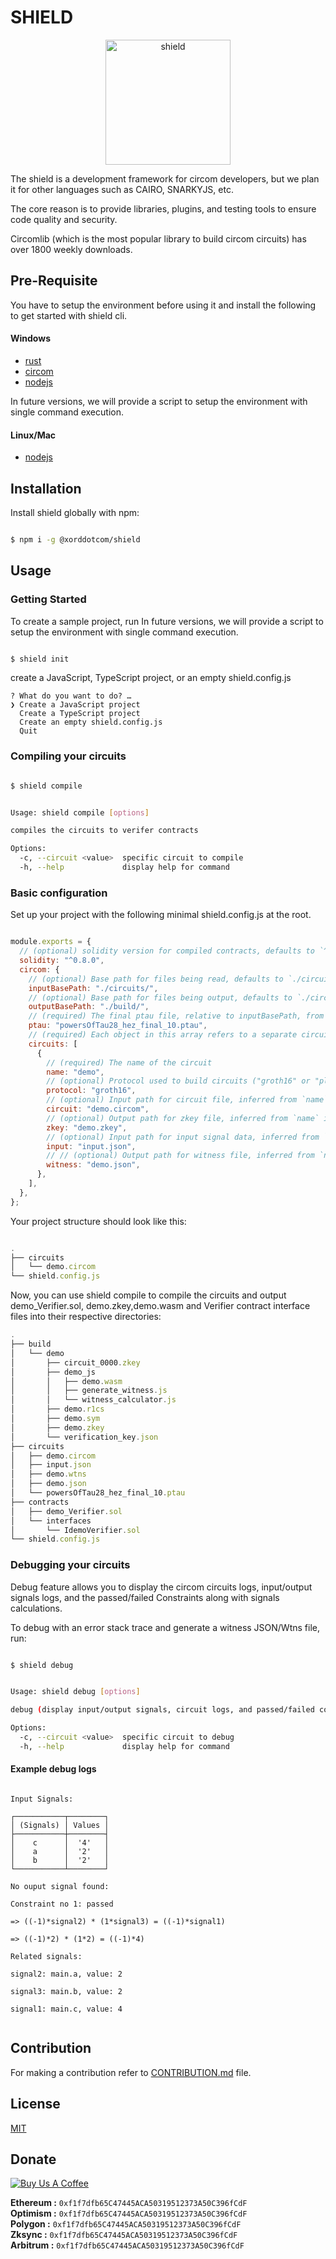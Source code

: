 # SHIELD

<p align="center" >
<img src="https://xord.notion.site/image/https%3A%2F%2Fs3-us-west-2.amazonaws.com%2Fsecure.notion-static.com%2F283b98b7-fdae-4e5a-acaf-248242084e4a%2FICON.png?table=block&id=5306223c-a4f7-45d1-9f54-b9a5f4004cd6&spaceId=49976899-64a1-40fd-a3e6-c2ad82ad7aa1&width=250&userId=&cache=v2" alt="shield" width="200" height="200">
</p>

The shield is a development framework for circom developers, but we plan it for other languages such as CAIRO, SNARKYJS, etc.

The core reason is to provide libraries, plugins, and testing tools to ensure code quality and security.

Circomlib (which is the most popular library to build circom circuits) has over 1800 weekly downloads.

## Pre-Requisite


You have to setup the environment before using it and install the following to get started with shield cli.

#### Windows

- [rust](https://www.rust-lang.org/tools/install)
- [circom](https://docs.circom.io/getting-started/installation/)
- [nodejs](https://nodejs.org/en/download/)

In future versions, we will provide a script to setup the environment with single command execution.

#### Linux/Mac

- [nodejs](https://nodejs.org/en/download/)


## Installation

Install shield globally with npm:

```bash

$ npm i -g @xorddotcom/shield
```
    
## Usage

### Getting Started

To create a sample project, run
In future versions, we will provide a script to setup the environment with single command execution.

```bash

$ shield init
```

create a JavaScript, TypeScript project, or an empty shield.config.js

```
? What do you want to do? …
❯ Create a JavaScript project
  Create a TypeScript project
  Create an empty shield.config.js
  Quit
```

### Compiling your circuits

```bash 

$ shield compile
```

```bash

Usage: shield compile [options]

compiles the circuits to verifer contracts

Options:
  -c, --circuit <value>  specific circuit to compile
  -h, --help             display help for command


```

### Basic configuration

Set up your project with the following minimal shield.config.js at the root. 

```javascript

module.exports = {
  // (optional) solidity version for compiled contracts, defaults to `^0.8.0`
  solidity: "^0.8.0",
  circom: {
    // (optional) Base path for files being read, defaults to `./circuits/`
    inputBasePath: "./circuits/",
    // (optional) Base path for files being output, defaults to `./circuits/`
    outputBasePath: "./build/",
    // (required) The final ptau file, relative to inputBasePath, from a Phase 1 ceremony
    ptau: "powersOfTau28_hez_final_10.ptau",
    // (required) Each object in this array refers to a separate circuit
    circuits: [
      {
        // (required) The name of the circuit
        name: "demo",
        // (optional) Protocol used to build circuits ("groth16" or "plonk"), defaults to "groth16"
        protocol: "groth16",
        // (optional) Input path for circuit file, inferred from `name` if unspecified
        circuit: "demo.circom",
        // (optional) Output path for zkey file, inferred from `name` if unspecified
        zkey: "demo.zkey",
        // (optional) Input path for input signal data, inferred from `name` if unspecified
        input: "input.json",
        // // (optional) Output path for witness file, inferred from `name` if unspecified
        witness: "demo.json",
      },
    ],
  },
};

```


Your project structure should look like this:

```javascript

.
├── circuits
│   └── demo.circom
└── shield.config.js

```
Now, you can use shield compile to compile the circuits and output demo_Verifier.sol, demo.zkey,demo.wasm and Verifier contract interface files into their respective directories:

```javascript
.
├── build
│   └── demo
│       ├── circuit_0000.zkey
│       ├── demo_js
│       │   ├── demo.wasm
│       │   ├── generate_witness.js
│       │   └── witness_calculator.js
│       ├── demo.r1cs
│       ├── demo.sym
│       ├── demo.zkey
│       └── verification_key.json
├── circuits
│   ├── demo.circom
│   ├── input.json
│   ├── demo.wtns
│   ├── demo.json
│   └── powersOfTau28_hez_final_10.ptau
├── contracts
│   ├── demo_Verifier.sol
│   └── interfaces
│       └── IdemoVerifier.sol
└── shield.config.js


```

### Debugging your circuits

Debug feature allows you to display the circom circuits logs, input/output signals logs, and the passed/failed Constraints along with signals calculations. 

To debug with an error stack trace and generate a witness JSON/Wtns file, run:

```bash 

$ shield debug
```


```bash

Usage: shield debug [options]

debug (display input/output signals, circuit logs, and passed/failed constraints ) and generate a witness file of the circuit

Options:
  -c, --circuit <value>  specific circuit to debug
  -h, --help             display help for command

```

#### Example debug logs

```

Input Signals:

┌───────────┬────────┐
│ (Signals) │ Values │
├───────────┼────────┤
│    c      │  '4'   │
│    a      │  '2'   │
│    b      │  '2'   │
└───────────┴────────┘

No ouput signal found:

Constraint no 1: passed

=> ((-1)*signal2) * (1*signal3) = ((-1)*signal1)

=> ((-1)*2) * (1*2) = ((-1)*4)

Related signals:

signal2: main.a, value: 2

signal3: main.b, value: 2

signal1: main.c, value: 4


```

## Contribution
For making a contribution refer to [CONTRIBUTION.md](https://github.com/xorddotcom/SHIELD/blob/main/CONTRIBUTION.md) file.

## License

[MIT](https://choosealicense.com/licenses/mit/)

## Donate

[![Buy Us A Coffee](https://srv-cdn.himpfen.io/badges/buymeacoffee/buymeacoffee-flat.svg)](https://cryptip.me/0xf1f7dfb65C47445ACA50319512373A50C396fCdF) &nbsp;


**Ethereum      :** `0xf1f7dfb65C47445ACA50319512373A50C396fCdF` <br />
**Optimism      :** `0xf1f7dfb65C47445ACA50319512373A50C396fCdF` <br />
**Polygon       :** `0xf1f7dfb65C47445ACA50319512373A50C396fCdF` <br />
**Zksync        :** `0xf1f7dfb65C47445ACA50319512373A50C396fCdF` <br />
**Arbitrum      :** `0xf1f7dfb65C47445ACA50319512373A50C396fCdF` <br />
